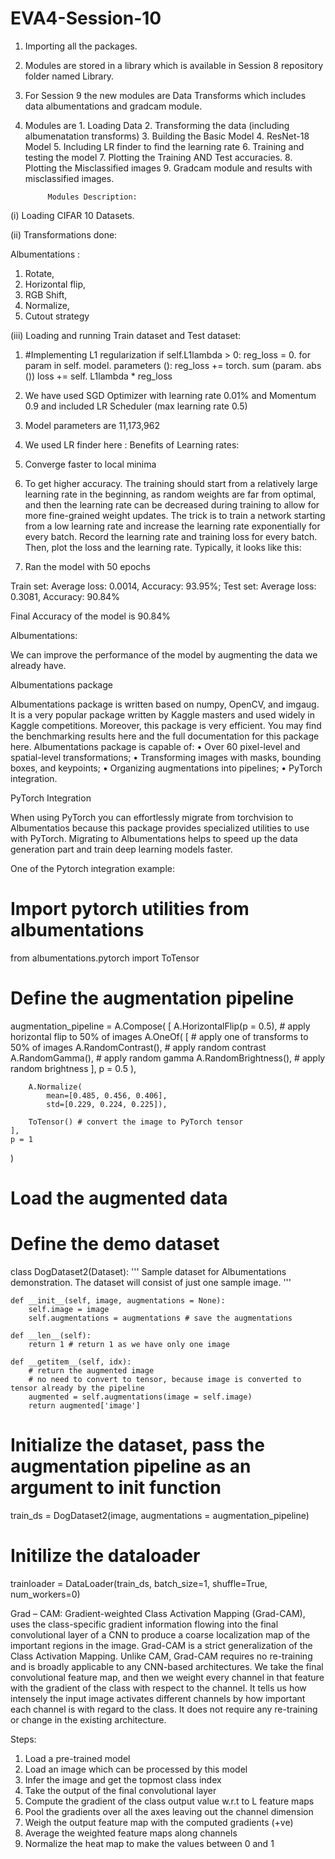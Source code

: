 # EVA4-Session-10


1.	Importing all the packages.
2.	Modules are stored in a library which is available in Session 8 repository folder named Library.
3.	For Session 9 the new modules are Data Transforms which includes data albumentations and gradcam module.

4.	Modules are    1. Loading Data
      2. Transforming the data (including albumenatation transforms)
      3. Building the Basic Model
      4. ResNet-18 Model
      5. Including LR finder to find the learning rate
      6. Training and testing the model 
      7. Plotting the Training AND Test accuracies.
      8. Plotting the Misclassified images 
      9. Gradcam module and results with misclassified images.

             Modules Description:      
(i)	Loading CIFAR 10 Datasets.

(ii)	 Transformations done:

Albumentations :
1.	Rotate,
2.	Horizontal flip,
3.	RGB Shift,
4.	Normalize,
5.	Cutout strategy 

(iii)	Loading and running Train dataset and Test dataset:
1.	#Implementing L1 regularization
 if self.L1lambda > 0:
     reg_loss = 0.
  		    for param in self. model. parameters ():
 		        reg_loss += torch. sum (param. abs ())
    		        loss += self. L1lambda * reg_loss
               
2.	We have used SGD Optimizer with learning rate 0.01% and Momentum 0.9 and included LR Scheduler (max learning rate 0.5)

3.	Model parameters are 11,173,962 

4. We used LR finder here :
   Benefits of Learning rates:
1.	Converge faster to local minima
2.	To get higher accuracy.
The training should start from a relatively large learning rate in the beginning, as random weights are far from optimal, and then the learning rate can be decreased during training to allow for more fine-grained weight updates. 
 The trick is to train a network starting from a low learning rate and increase the learning rate exponentially for every batch.
Record the learning rate and training loss for every batch. Then, plot the loss and the learning rate. Typically, it looks like this:


4.	Ran the model with 50 epochs 

Train set: Average loss: 0.0014, Accuracy: 93.95%; 
Test set: Average loss: 0.3081, Accuracy: 90.84%

Final Accuracy of the model is 90.84%






Albumentations:

We can improve the performance of the model by augmenting the data we already have. 



Albumentations package

Albumentations package is written based on numpy, OpenCV, and imgaug. It is a very popular package written by Kaggle masters and used widely in Kaggle competitions. Moreover, this package is very efficient. You may find the benchmarking results here and the full documentation for this package here.
Albumentations package is capable of:
•	Over 60 pixel-level and spatial-level transformations;
•	Transforming images with masks, bounding boxes, and keypoints;
•	Organizing augmentations into pipelines;
•	PyTorch integration.


PyTorch Integration

When using PyTorch you can effortlessly migrate from torchvision to Albumentatios
because this package provides specialized utilities to use with PyTorch. Migrating 
to Albumentations helps to speed up the data generation part and train 
deep learning models faster.

One of the Pytorch integration example:

# Import pytorch utilities from albumentations
from albumentations.pytorch import ToTensor

# Define the augmentation pipeline
augmentation_pipeline = A.Compose(
    [
        A.HorizontalFlip(p = 0.5), # apply horizontal flip to 50% of images
        A.OneOf(
            [
                # apply one of transforms to 50% of images
                A.RandomContrast(), # apply random contrast
                A.RandomGamma(), # apply random gamma
                A.RandomBrightness(), # apply random brightness
            ],
            p = 0.5
        ),
        
        A.Normalize(
            mean=[0.485, 0.456, 0.406],
            std=[0.229, 0.224, 0.225]),
        
        ToTensor() # convert the image to PyTorch tensor
    ],
    p = 1
)

# Load the augmented data

# Define the demo dataset
class DogDataset2(Dataset):
    '''
    Sample dataset for Albumentations demonstration.
    The dataset will consist of just one sample image.
    '''

    def __init__(self, image, augmentations = None):
        self.image = image
        self.augmentations = augmentations # save the augmentations

    def __len__(self):
        return 1 # return 1 as we have only one image

    def __getitem__(self, idx):
        # return the augmented image
        # no need to convert to tensor, because image is converted to tensor already by the pipeline
        augmented = self.augmentations(image = self.image)
        return augmented['image']

# Initialize the dataset, pass the augmentation pipeline as an argument to init function
train_ds = DogDataset2(image, augmentations = augmentation_pipeline)

# Initilize the dataloader
trainloader = DataLoader(train_ds, batch_size=1, shuffle=True, num_workers=0)


Grad – CAM:
Gradient-weighted Class Activation Mapping (Grad-CAM), uses the class-specific gradient information flowing into the final convolutional layer of a CNN to produce a coarse localization map of the important regions in the image. Grad-CAM is a strict generalization of the Class Activation Mapping. Unlike CAM, Grad-CAM requires no re-training and is broadly applicable to any CNN-based architectures.
We take the final convolutional feature map, and then we weight every channel in that feature with the gradient of the class with respect to the channel. It tells us how intensely the input image activates different channels by how important each channel is with regard to the class. It does not require any re-training or change in the existing architecture.

Steps: 
1.	Load a pre-trained model
2.	Load an image which can be processed by this model 
3.	Infer the image and get the topmost class index
4.	Take the output of the final convolutional layer
5.	Compute the gradient of the class output value w.r.t to L feature maps
6.	Pool the gradients over all the axes leaving out the channel dimension
7.	Weigh the output feature map with the computed gradients (+ve)
8.	Average the weighted feature maps along channels
9.	Normalize the heat map to make the values between 0 and 1

